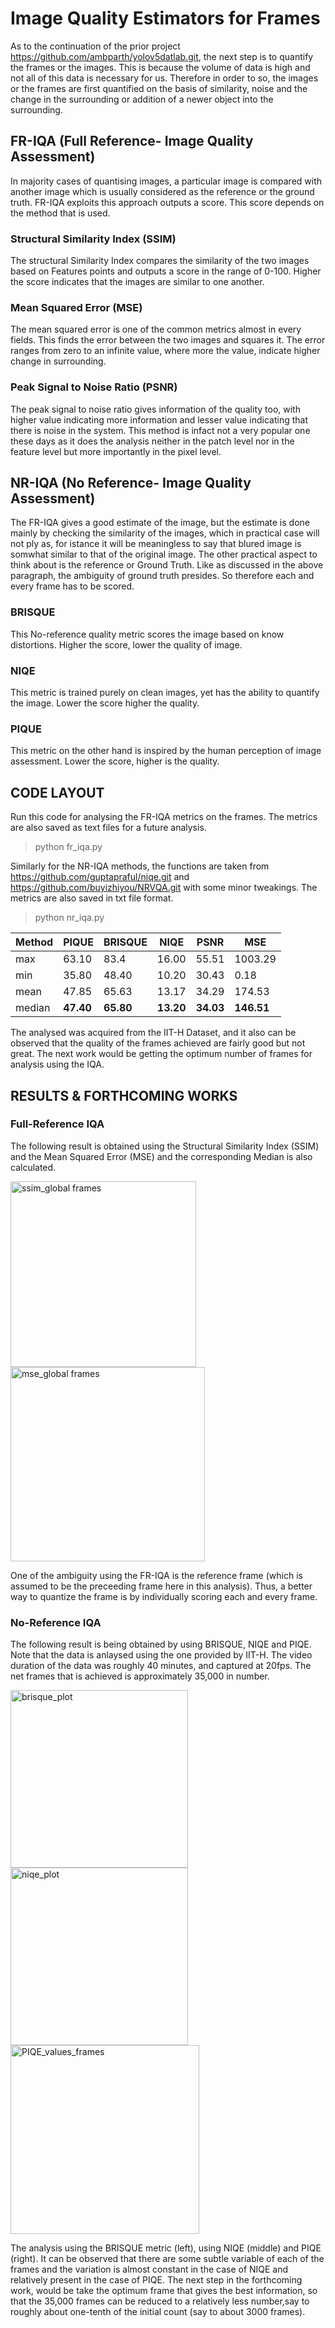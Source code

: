 # Image Quality Estimators for Frames
As to the continuation of the prior project https://github.com/ambparth/yolov5datlab.git, the next step is to quantify the frames or the images. This is because the volume of data is high and not all of this data is necessary for us. Therefore in order to so, the images or the frames are first quantified on the basis of similarity, noise and the change in the surrounding or addition of a newer object into the surrounding. 

## FR-IQA (Full Reference- Image Quality Assessment)
In majority cases of quantising images, a particular image is compared with another image which is usually considered as the reference or the ground truth. FR-IQA exploits this approach outputs a score. This score depends on the method that is used.

### Structural Similarity Index (SSIM)
The structural Similarity Index compares the similarity of the two images based on Features points and outputs a score in the range of 0-100. Higher the score indicates that the images are similar to one another.

### Mean Squared Error (MSE)
The mean squared error is one of the common metrics almost in every fields. This finds the error between the two images and squares it. The error ranges from zero to an infinite value, where more the value, indicate higher change in surrounding.

### Peak Signal to Noise Ratio (PSNR)
The peak signal to noise ratio gives information of the quality too, with higher value indicating more information and lesser value indicating that there is noise in the system. This method is infact not a very popular one these days as it does the analysis neither in the patch level nor in the feature level but more importantly in the pixel level. 

## NR-IQA (No Reference- Image Quality Assessment)
The FR-IQA gives a good estimate of the image, but the estimate is done mainly by checking the similarity of the images, which in practical case will not ply as, for istance it will be meaningless to say that blured image is somwhat similar to that of the original image. The other practical aspect to think about is the reference or Ground Truth. Like as discussed in the above paragraph, the ambiguity of ground truth presides. So therefore each and every frame has to be scored. 

### BRISQUE
This No-reference quality metric scores the image based on know distortions. Higher the score, lower the quality of image. 

### NIQE
This metric is trained purely on clean images, yet has the ability to quantify the image. Lower the score higher the quality. 

### PIQUE
This metric on the other hand is inspired by the human perception of image assessment. Lower the score, higher is the quality. 

## CODE LAYOUT
Run this code for analysing the FR-IQA metrics on the frames. The metrics are also saved as text files for a future analysis. 
>python fr_iqa.py

Similarly for the NR-IQA methods, the functions are taken from https://github.com/guptapraful/niqe.git and https://github.com/buyizhiyou/NRVQA.git with some minor tweakings. The metrics are also saved in txt file format.
> python nr_iqa.py

| Method  | PIQUE | BRISQUE | NIQE | PSNR | MSE |
|---------|-------|---------|------|------|-----|
|max|63.10|83.4|16.00|55.51|1003.29|
|min|35.80|48.40|10.20|30.43|0.18|
|mean|47.85|65.63|13.17|34.29|174.53| 
|median|**47.40**| **65.80**| **13.20**| **34.03**| **146.51**|

The analysed was acquired from the IIT-H Dataset, and it also can be observed that the quality of the frames achieved are fairly good but not great. The next work would be getting the optimum number of frames for analysis using the IQA.

## RESULTS & FORTHCOMING WORKS

### Full-Reference IQA

The following result is obtained using the Structural Similarity Index (SSIM) and the Mean Squared Error (MSE) and the corresponding Median is also calculated. 

<img width="297" alt="ssim_global frames" src="https://github.com/ambparth/imqua_assess/assets/45915770/26150da8-9951-4b82-998a-bfd74a400a7f">

<img width="311" alt="mse_global frames" src="https://github.com/ambparth/imqua_assess/assets/45915770/02a8623f-f521-4a8f-bfa4-b1b6ad565198">

One of the ambiguity using the FR-IQA is the reference frame (which is assumed to be the preceeding frame here in this analysis). Thus, a better way to quantize the frame is by individually scoring each and every frame. 

### No-Reference IQA

The following result is being obtained by using BRISQUE, NIQE and PIQE. Note that the data is anlaysed using the one provided by IIT-H. The video duration of the data was roughly 40 minutes, and captured at 20fps. The net frames that is achieved is approximately 35,000 in number. 

<img width="284" alt="brisque_plot" src="https://github.com/ambparth/imqua_assess/assets/45915770/7d83ca87-6ea7-4fb8-9858-af719580b396">


<img width="284" alt="niqe_plot" src="https://github.com/ambparth/imqua_assess/assets/45915770/9fb70f2d-1f46-4ae8-8cd3-7c2be7b99f84">


<img width="302" alt="PIQE_values_frames" src="https://github.com/ambparth/imqua_assess/assets/45915770/f9f7a3da-1f14-4973-8066-78b31455b6f2">

The analysis using the BRISQUE metric (left), using NIQE (middle) and PIQE (right). It can be observed that there are some subtle variable of each of the frames and the variation is almost constant in the case of NIQE and relatively present in the case of PIQE. The next step in the forthcoming work, would be take the optimum frame that gives the best information, so that the 35,000 frames can be reduced to a relatively less number,say to roughly about one-tenth of the initial count (say to about 3000 frames). 
